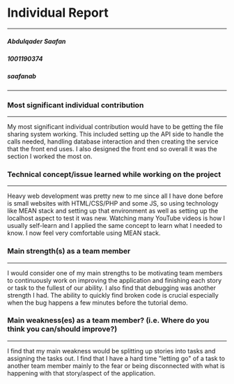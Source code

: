 # Individual Report
--- 
##### Abdulqader Saafan
##### 1001190374
##### saafanab
---


 ### Most significant individual contribution
 ___
 My most significant individual contribution would have to be getting the file sharing system working. This included setting up the API side to handle the calls needed, handling database interaction and then creating the service that the front end uses. I also designed the front end so overall it was the section I worked the most on.
 
 ### Technical concept/issue learned while working on the project
 ___
 Heavy web development was pretty new to me since all I have done before is small websites with HTML/CSS/PHP and some JS, so using technology like MEAN stack and setting up that environment as well as setting up the localhost aspect to test it was new. Watching many YouTube videos is how I usually self-learn and I applied the same concept to learn what I needed to know. I now feel very comfortable using MEAN stack. 
 
 ### Main strength(s) as a team member
 ___
 I would consider one of my main strengths to be motivating team members to continuously work on improving the application and finishing each story or task to the fullest of our ability. I also find that debugging was another strength I had. The ability to quickly find broken code is crucial especially when the bug happens a few minutes before the tutorial demo. 
 
 ### Main weakness(es) as a team member? (i.e. Where do you think you can/should improve?)
 ___
 I find that my main weakness would be splitting up stories into tasks and assigning the tasks out. I find that I have a hard time "letting go" of a task to another team member mainly to the fear or being disconnected with what is happening with that story/aspect of the application. 
